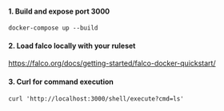 #### 1. Build and expose port 3000
```
docker-compose up --build
```

#### 2. Load falco locally with your ruleset
https://falco.org/docs/getting-started/falco-docker-quickstart/


#### 3. Curl for command execution
```
curl 'http://localhost:3000/shell/execute?cmd=ls'
```
